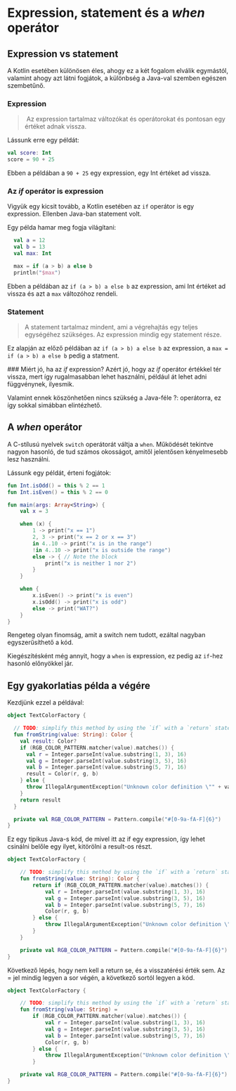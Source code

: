 # Expression, statement és a *when* operátor

## Expression vs statement

A Kotlin esetében különösen éles, ahogy ez a két fogalom elválik egymástól, valamint ahogy azt látni fogjátok, a különbség a Java-val szemben egészen szembetűnő.

### Expression

> Az expression tartalmaz változókat és operátorokat és pontosan egy értéket adnak vissza.

Lássunk erre egy példát:
```kotlin
val score: Int
score = 90 + 25
```

Ebben a példában a `90 + 25` egy expression, egy Int értéket ad vissza.

### Az *if* operátor is expression

Vigyük egy kicsit tovább, a Kotlin esetében az `if` operátor is egy expression. Ellenben Java-ban statement volt. 

Egy példa hamar meg fogja világítani:
```kotlin
  val a = 12
  val b = 13
  val max: Int

  max = if (a > b) a else b
  println("$max")
```

Ebben a példában az `if (a > b) a else b` az expression, ami Int értéket ad vissza és azt a `max` változóhoz rendeli.

### Statement

> A statement tartalmaz mindent, ami a végrehajtás egy teljes egységéhez szükséges. Az expression mindig egy statement része.

Ez alapján az előző példában az `if (a > b) a else b` az expression, a `max = if (a > b) a else b` pedig a statment. 

### Miért jó, ha az *if* expression?
Azért jó, hogy az *if* operátor értékkel tér vissza, mert így rugalmasabban lehet használni, például át lehet adni függvénynek, ilyesmik.

Valamint ennek köszönhetően nincs szükség a Java-féle ?: operátorra, ez így sokkal simábban elintézhető.

## A *when* operátor

A C-stílusú nyelvek `switch` operátorát váltja a `when`. Működését tekintve nagyon hasonló, de tud számos okosságot, amitől jelentősen kényelmesebb lesz használni.

Lássunk egy példát, érteni fogjátok:
```kotlin
fun Int.isOdd() = this % 2 == 1
fun Int.isEven() = this % 2 == 0

fun main(args: Array<String>) {
    val x = 3

    when (x) {
        1 -> print("x == 1")
        2, 3 -> print("x == 2 or x == 3")
        in 4..10 -> print("x is in the range")
        !in 4..10 -> print("x is outside the range")
        else -> { // Note the block
            print("x is neither 1 nor 2")
        }
    }

    when {
        x.isEven() -> print("x is even")
        x.isOdd() -> print("x is odd")
        else -> print("WAT?")
    }
}
```

Rengeteg olyan finomság, amit a switch nem tudott, ezáltal nagyban egyszerűsíthető a kód.

Kiegészítésként még annyit, hogy a `when` is expression, ez pedig az `if`-hez hasonló előnyökkel jár.

## Egy gyakorlatias példa a végére

Kezdjünk ezzel a példával:

```kotlin
object TextColorFactory {

  // TODO: simplify this method by using the `if` with a `return` statement
  fun fromString(value: String): Color {
    val result: Color?
    if (RGB_COLOR_PATTERN.matcher(value).matches()) {
      val r = Integer.parseInt(value.substring(1, 3), 16)
      val g = Integer.parseInt(value.substring(3, 5), 16)
      val b = Integer.parseInt(value.substring(5, 7), 16)
      result = Color(r, g, b)
    } else {
      throw IllegalArgumentException("Unknown color definition \"" + value + "\"")
    }
    return result
  }

  private val RGB_COLOR_PATTERN = Pattern.compile("#[0-9a-fA-F]{6}")
}
```

Ez egy tipikus Java-s kód, de mivel itt az if egy expression, így lehet csinálni belőle egy ilyet, kitörölni a result-os részt.

```kotlin
object TextColorFactory {

    // TODO: simplify this method by using the `if` with a `return` statement
    fun fromString(value: String): Color {
        return if (RGB_COLOR_PATTERN.matcher(value).matches()) {
            val r = Integer.parseInt(value.substring(1, 3), 16)
            val g = Integer.parseInt(value.substring(3, 5), 16)
            val b = Integer.parseInt(value.substring(5, 7), 16)
            Color(r, g, b)
        } else {
            throw IllegalArgumentException("Unknown color definition \"" + value + "\"")
        }
    }

    private val RGB_COLOR_PATTERN = Pattern.compile("#[0-9a-fA-F]{6}")
}
```

Következő lépés, hogy nem kell a return se, és a visszatérési érték sem. Az = jel mindig legyen a sor végén, a következő sortól legyen a kód.

```kotlin
object TextColorFactory {

    // TODO: simplify this method by using the `if` with a `return` statement
    fun fromString(value: String) =
        if (RGB_COLOR_PATTERN.matcher(value).matches()) {
            val r = Integer.parseInt(value.substring(1, 3), 16)
            val g = Integer.parseInt(value.substring(3, 5), 16)
            val b = Integer.parseInt(value.substring(5, 7), 16)
            Color(r, g, b)
        } else {
            throw IllegalArgumentException("Unknown color definition \"" + value + "\"")
        }

    private val RGB_COLOR_PATTERN = Pattern.compile("#[0-9a-fA-F]{6}")
}
```